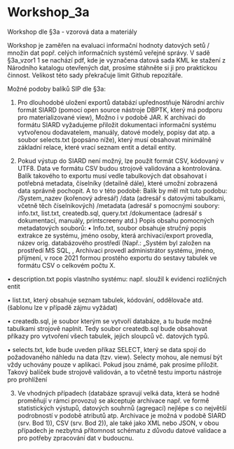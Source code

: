 # Workshop_3a
Workshop dle §3a - vzorová data a materiály

Workshop je zaměřen na evaluaci informační hodnoty datových setů / množin dat popř. celých informačních systémů veřejné správy. V sadě §3a_vzor1 1 se nachází pdf, kde je vyznačena datová sada KML ke stažení z Národního katalogu otevřených dat, prosíme stáhněte si ji pro praktickou činnost. Velikost této sady překračuje limit Github repozitáře.

Možné podoby balíků SIP dle §3a:
1)	Pro dlouhodobé uložení exportů databází upřednostňuje Národní archiv formát SIARD (pomocí open source nástroje DBPTK, který má podporu pro materializované view), Možno i v podobě JAR. K archivaci do formátu SIARD vyžadujeme přiložit dokumentaci informační systému vytvořenou dodavatelem, manuály, datové modely, popisy dat atp. a soubor selects.txt (popsáno níže), který musí obsahovat minimálně základní relace, které vrací seznam entit a detail entity. 

2)	Pokud výstup do SIARD není možný, lze použít formát CSV, kódovaný v UTF8. Data ve formátu CSV budou strojově validována a kontrolována. Balík takového to exportu musí vedle tabulkových dat obsahovat i potřebná metadata, číselníky (detailně dále), které umožní zobrazená data správně pochopit. A to v této podobě:
Balík by měl mít tuto podobu: 
/System_nazev (kořenový adresář)
                        /data (adresář s datovými tabulkami, včetně těch číselníkových)
                        /metadata (adresář s pomocnými soubory:  
info.txt, list.txt, createdb.sql, query.txt
                        /dokumentace (adresář s dokumentací, manuály, printscreeny atd.)
Popis obsahu pomocných metadatových souborů:
•	Info.txt, soubor obsahuje stručný popis extrakce ze systému, jméno osoby, která archivaci/export provedla, název orig. databázového prostředí (Např.: „Systém byl založen na prostředí MS SQL, , Archivaci provedl administrátor     systému, jméno, příjmení, v roce 2021 formou prostého exportu do sestavy tabulek ve formátu CSV o celkovém počtu X.

•	description.txt popis vlastního systému: např. sloužil k evidenci rozličných entit

•	list.txt, který obsahuje seznam tabulek, kódování, oddělovače atd. (šablonu lze v případě zájmu vyžádat)

•	createdb.sql, je soubor kterým se vytvoří databáze, a tu bude možné tabulkami strojově naplnit. Tedy soubor createdb.sql bude obsahovat příkazy pro vytvoření všech tabulek, jejich sloupců vč. datových typů.

•	selects.txt, kde bude uveden příkaz SELECT, který se data spojí do požadovaného náhledu na data (tzv. view). Selecty mohou, ale nemusí být vždy uchovány pouze v aplikaci. Pokud jsou známé, pak prosíme přiložit.
Takový balíček bude strojově validován, a to včetně testu importu nástroje pro prohlížení

3)	Ve vhodných případech (databáze spravují velká data, která se hodně proměňují v rámci provozu) se akceptuje archivace např. ve formě statistických výstupů, datových souhrnů (agregací) nejlépe s co největší podrobností v podobě atributů atp. Archivace je možná v podobě SIARD (srv. Bod 1)), CSV (srv. Bod 2)), ale také jako XML nebo JSON, v obou případech je nezbytná přítomnost schématu z důvodu datové validace a pro potřeby zpracování dat v budoucnu.
